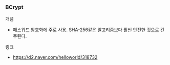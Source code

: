 ### BCrypt
개념
- 패스워드 암호화에 주로 사용. SHA-256같은 알고리즘보다 훨씬 안전한 것으로 간주된다. 

링크
- https://d2.naver.com/helloworld/318732

